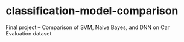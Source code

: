 # classification-model-comparison
Final project – Comparison of SVM, Naive Bayes, and DNN on Car Evaluation dataset
